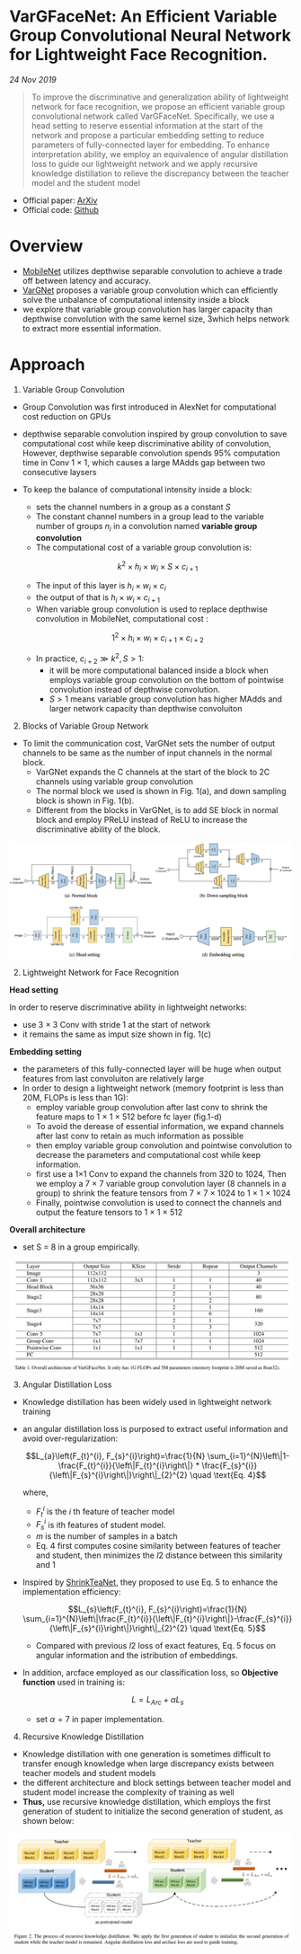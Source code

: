 # VarGFaceNet: An Efficient Variable Group Convolutional Neural Network for Lightweight Face Recognition.
 _24 Nov 2019_

> To improve the discriminative and generalization ability of lightweight network for face recognition, we propose an efficient variable group convolutional network called VarGFaceNet. 
> Specifically, we use a head setting to reserve essential information at the start of the network and propose a particular embedding setting to reduce parameters of fully-connected layer for embedding. To enhance interpretation ability, we employ an equivalence of angular distillation loss to guide our lightweight network and we apply recursive knowledge distillation to relieve the discrepancy between the teacher model and the student model

* Official paper: [ArXiv](https://arxiv.org/abs/1910.04985v4)
* Official code: [Github](www.google.com)

# Overview
- [MobileNet](../../../Architectures/CNN/mobilenetv3.md) utilizes depthwise separable convolution to achieve a trade off between latency and accuracy. 
- [VarGNet](https://arxiv.org/pdf/1907.05653v2.pdf)  proposes a variable group convolution which can efficiently solve the unbalance of computational intensity inside a block
- we explore that variable group convolution has larger capacity than depthwise convolution with the same kernel size, 3which helps network to extract more essential information.

# Approach

1. Variable Group Convolution
 - Group Convolution was first introduced in AlexNet for computational cost reduction on GPUs
 -  depthwise separable convolution inspired by group convolution to save computational cost while keep discriminative ability of convolution, However, depthwise separable convolution spends 95% computation time in Conv 1 × 1, which causes a large MAdds gap between two consecutive laysers
 -  To keep the balance of computational intensity inside a block:
    -  sets the channel numbers in a group as a constant _S_
    -  The constant channel numbers in a group lead to the variable number of groups $n_{i}$ in a convolution named **variable group convolution**
    -  The computational cost of a variable group convolution is:
  
    $$k^{2} \times h_{i} \times w_{i} \times S \times c_{i+1}$$

       - The input of this layer is $h_{i} \times w_{i} \times c_{i}$
       - the output of that is $h_{i} \times w_{i} \times c_{i+1}$
    -  When variable group convolution is used to replace depthwise convolution in MobileNet, computational cost :
    
    $$1^{2} \times h_{i} \times w_{i} \times c_{i+1} \times c_{i+2}$$

    - In practice, $c_{i+2} \gg k^{2}, S>1$:
      -  it will be more computational balanced inside a block when employs variable group convolution on the bottom of pointwise convolution instead of depthwise convolution.
      -  $S>1$ means variable group convolution has higher MAdds and larger network capacity than depthwise convoluiton

2. Blocks of Variable Group Network

-  To limit the communication cost, VarGNet sets the number of output channels to be same as the number of input channels in the normal block.
   -  VarGNet expands the C channels at the start of the block to 2C channels using variable group convolution
   -  The normal block we used is shown in Fig. 1(a), and down sampling block is shown in Fig. 1(b). 
   -  Different from the blocks in VarGNet, is to add SE block in normal block and employ PReLU instead of ReLU to increase the discriminative ability of the block.

![fig1](../../../asset/images/Architectures/vargfacenet-f1.png)

2. Lightweight Network for Face Recognition
   
**Head setting**

In order to reserve discriminative ability in lightweight networks:
   -    use 3 × 3 Conv with stride 1 at the start of network
   -    it remains the same as imput size shown in fig. 1(c)

**Embedding setting**

- the parameters of this fully-connected layer will be huge when output features from last convoluiton are relatively large
- In order to design a lightweight network (memory footprint is less than 20M, FLOPs is less than 1G):
  - employ variable group convolution after last conv to shrink the feature maps to 1 × 1 × 512 before fc layer (fig.1-d)
  - To avoid the derease of essential information, we expand channels after last conv to retain as much information as possible
  - then employ variable group convolution and pointwise convolution to decrease the parameters and computational cost while keep information.
  - first use a 1×1 Conv to expand the channels from 320 to 1024, Then we employ a 7 × 7 variable group convolution layer (8 channels in a group) to shrink the feature tensors from 7 × 7 × 1024 to 1 × 1 × 1024
  - Finally, pointwise convolution is used to connect the channels and output the feature tensors to 1 × 1 × 512

**Overall architecture**

- set S = 8 in a group empirically.

![table1](../../../asset/images/Architectures/vargfacenet-t1.jpg)

3. Angular Distillation Loss

- Knowledge distillation has been widely used in lightweight network training
- an angular distillation loss is purposed to extract useful information and avoid over-regularization:
  
  $$L_{a}\left(F_{t}^{i}, F_{s}^{i}\right)=\frac{1}{N} \sum_{i=1}^{N}\left\|1-\frac{F_{t}^{i}}{\left\|F_{t}^{i}\right\|} * \frac{F_{s}^{i}}{\left\|F_{s}^{i}\right\|}\right\|_{2}^{2} \quad \text{Eq. 4}$$

  where, 
    - $F_{t}^{i}$ is the $i$ th feature of teacher model
    -  $F_{s}^{i}$ is ith features of student model.
    -  $m$ is the number of samples in a batch
    -  Eq. 4 first computes cosine similarity between features of teacher and student, then minimizes the $l 2$ distance between this similarity and 1
-  Inspired by [ShrinkTeaNet](https://arxiv.org/abs/1905.10620), they proposed to use Eq. 5 to enhance the implementation efficiency:

    $$L_{s}\left(F_{t}^{i}, F_{s}^{i}\right)=\frac{1}{N} \sum_{i=1}^{N}\left\|\frac{F_{t}^{i}}{\left\|F_{t}^{i}\right\|}-\frac{F_{s}^{i}}{\left\|F_{s}^{i}\right\|}\right\|_{2}^{2} \quad \text{Eq. 5}$$

    - Compared with previous $l 2$ loss of exact features, Eq. 5 focus on angular information and the istribution of embeddings.
- In addition,  arcface employed as our classification loss, so **Objective function** used in training is:
  
  $$L=L_{A r c}+\alpha L_{s}$$

  - set $\alpha=7$ in paper implementation.

4. Recursive Knowledge Distillation

- Knowledge distillation with one generation is sometimes difficult to transfer enough knowledge when large discrepancy exists between teacher models and student models
-  the different architecture and block settings between teacher model and student model increase the complexity of training as well
-  **Thus,** use recursive knowledge distillation, which employs the first generation of student to initialize the second generation of student, as shown below:

![fig2](../../../asset/images/Architectures/vargfacenet-f2.png.jpg)